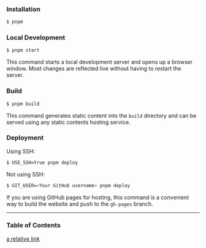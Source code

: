 ### Installation

```bash
$ pnpm
```

### Local Development

```bash
$ pnpm start
```

This command starts a local development server and opens up a browser window. Most changes are reflected live without having to restart the server.

### Build

```bash
$ pnpm build
```

This command generates static content into the `build` directory and can be served using any static contents hosting service.

### Deployment

Using SSH:

```bash
$ USE_SSH=true pnpm deploy
```

Not using SSH:

```bash
$ GIT_USER=<Your GitHub username> pnpm deploy
```

If you are using GitHub pages for hosting, this command is a convenient way to build the website and push to the `gh-pages` branch.


-----------
### Table of Contents

[a relative link](docs/Best%20Practices/Code%20Reviews/intro.md)